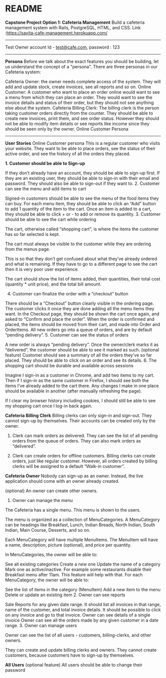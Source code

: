 # README

**Capstone Project Option 1: Cafeteria Management**
Build a cafeteria management system with Rails, PostgreSQL, HTML, and CSS.
Link :https://savita-cafe-management.herokuapp.com/

---

Test Owner account Id - test@cafe.com, password : 123

---

**Persona**
Before we talk about the exact features you should be building, let us understand the concept of a "persona". There are three personas in our Cafeteria system:

Cafeteria Owner: the owner needs complete access of the system. They will add and update stock, create invoices, see all reports and so on.
Online Customer: A customer who want to place an order online would want to see a menu from which they can place an order. They would want to see the invoice details and status of their order, but they should not see anything else about the system.
Cafeteria Billing Clerk: The billing clerk is the person taking customer orders directly from the counter. They should be able to create new invoices, print them, and see order status. However they should not be able to modify item details or see reports like income since they should be seen only by the owner.
Online Customer Persona

---

**User Stories**
Online Customer persona
This is a regular customer who visits your website. They want to be able to place orders, see the status of their active order, and see the history of all the orders they placed.

**1. Customer should be able to Sign-up**

If they don’t already have an account, they should be able to sign-up first.
If they are an existing user, they should be able to sign-in with their email and password.
They should also be able to sign-out if they want to. 2. Customer can see the menu and add items to cart

Signed-in customers should be able to see the menu of the food items they can buy.
For each menu item, they should be able to click an “Add” button to add 1 quantity of the item to the cart. Once an item is added to a cart, they should be able to click + or - to add or remove its quantity. 3. Customer should be able to see the cart while ordering

The cart, otherwise called “shopping cart”, is where the items the customer has so far selected is kept.

The cart must always be visible to the customer while they are ordering from the menus page.

This is so that they don’t get confused about what they’ve already ordered and what is remaining. If they have to go to a different page to see the cart then it is very poor user experience.

The cart should show the list of items added, their quantities, their total cost (quantity \* unit price), and the total bill amount.

4. Customer can finalize the order with a “checkout” button

There should be a “Checkout” button clearly visible in the ordering page. The customer clicks it once they are done adding all the menu items they want.
In the Checkout page, they should be shown the cart once again, and asked to “Confirm and place the order”.
When the order is confirmed and placed, the items should be moved from their cart, and made into Order and OrderItems.
All new orders go into a queue of orders, and are by default “pending delivery”. 5. Customer can see the status of orders

A new order is always “pending delivery”. Once the owner/clerk marks it as “delivered”, the customer should be able to see it marked as such.
(optional feature) Customer should see a summary of all the orders they’ve so far placed. They should be able to click on an order and see its details. 6. The shopping cart should be durable and available across sessions

Imagine I sign-in as a customer in Chrome, and add two items to my cart. Then if I sign-in as the same customer in Firefox, I should see both the items I’ve already added to the cart there. Any changes I make in one place should be available in another (after manually refreshing the page).

If I clear my browser history including cookies, I should still be able to see my shopping cart once I log-in back again.

**Cafeteria Billing Clerk**
Billing clerks can only sign-in and sign-out. They cannot sign-up by themselves. Their accounts can be created only by the owner.

1. Clerk can mark orders as delivered. They can see the list of all pending orders from the queue of orders. They can also mark orders as “delivered”.

2. Clerk can create orders for offline customers. Billing clerks can create orders, just like regular customer. However, all orders created by billing clerks will be assigned to a default “Walk-in customer”.

**Cafeteria Owner**
Nobody can sign-up as an owner. Instead, the live application should come with an owner already created.

(optional) An owner can create other owners.

1. Owner can manage the menu

The Cafeteria has a single menu. This menu is shown to the users.

The menu is organized as a collection of MenuCategories. A MenuCategory can be headings like Breakfast, Lunch, Indian Breads, North Indian, South Indian, Main Course, Desserts, and so on.

Each MenuCategory will have multiple MenuItems. The MenuItem will have a name, description, picture (optional), and price per quantity.

In MenuCategories, the owner will be able to:

See all existing categories
Create a new one
Update the name of a category
Mark one as active/inactive.
For example some restaurants disable their Breakfast menu after 11am. This feature will help with that.
For each MenuCategory, the owner will be able to:

See the list of items in the category (MenuItem)
Add a new item to the menu
Delete or update an existing item 2. Owner can see reports

Sale Reports for any given date range. It should list all invoices in that range, name of the customer, and total invoice details. It should be possible to click on any invoice and go to that invoice.
Owner can see details of a single invoice
Owner can see all the orders made by any given customer in a date range. 3. Owner can manage users

Owner can see the list of all users - customers, billing-clerks, and other owners.

They can create and update billing clerks and owners. They cannot create customers, because customers have to sign-up by themselves.

**All Users**
(optional feature) All users should be able to change their password
